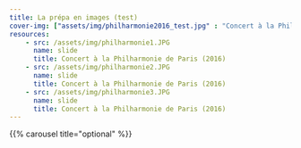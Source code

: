 ```yaml
---
title: La prépa en images (test)
cover-img: ["assets/img/philharmonie2016_test.jpg" : "Concert à la Philharmonie de Paris (2016)", "assets/img/parlement_strasbourg.JPG" : "Parlement Strasbourg", "assets/img/topchef/topchef1.JPG" : "Prépa top chef"]
resources:
    - src: /assets/img/philharmonie1.JPG
      name: slide
      title: Concert à la Philharmonie de Paris (2016)
    - src: /assets/img/philharmonie2.JPG
      name: slide 
      title: Concert à la Philharmonie de Paris (2016)
    - src: /assets/img/philharmonie3.JPG
      name: slide 
      title: Concert à la Philharmonie de Paris (2016)
---
```


{{% carousel title="optional" %}}

